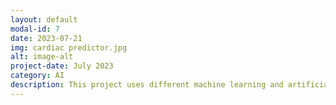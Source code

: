 ```yaml
---
layout: default
modal-id: 7
date: 2023-07-21
img: cardiac predictor.jpg
alt: image-alt
project-date: July 2023
category: AI
description: This project uses different machine learning and artificial neural network to test which technique will most accurately predict a heart attack. link: https://github.com/chhendley/chhendley_python_projects/raw/main/heart_attach_predictor.ipynb
---
```

